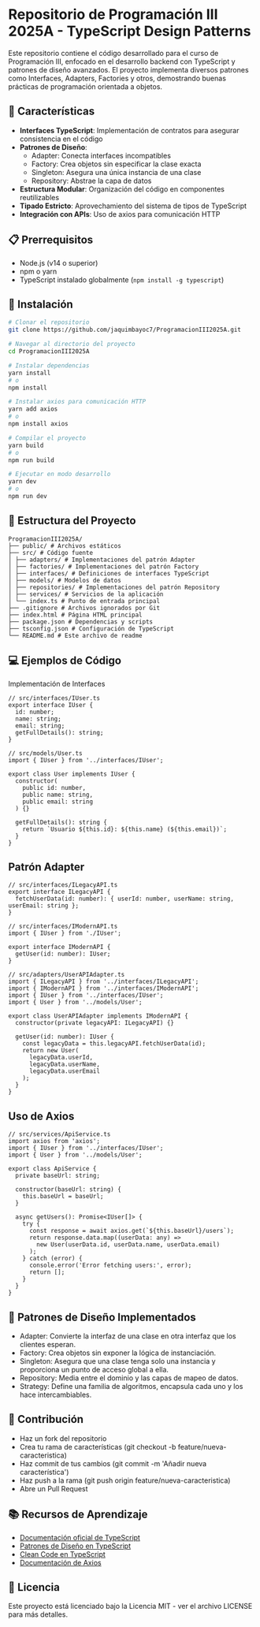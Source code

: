 # Repositorio de Programación III 2025A - TypeScript Design Patterns

Este repositorio contiene el código desarrollado para el curso de Programación III, enfocado en el desarrollo backend con TypeScript y patrones de diseño avanzados. El proyecto implementa diversos patrones como Interfaces, Adapters, Factories y otros, demostrando buenas prácticas de programación orientada a objetos.

## 🚀 Características

- **Interfaces TypeScript**: Implementación de contratos para asegurar consistencia en el código
- **Patrones de Diseño**:
  - Adapter: Conecta interfaces incompatibles
  - Factory: Crea objetos sin especificar la clase exacta
  - Singleton: Asegura una única instancia de una clase
  - Repository: Abstrae la capa de datos
- **Estructura Modular**: Organización del código en componentes reutilizables
- **Tipado Estricto**: Aprovechamiento del sistema de tipos de TypeScript
- **Integración con APIs**: Uso de axios para comunicación HTTP

## 📋 Prerrequisitos

- Node.js (v14 o superior)
- npm o yarn
- TypeScript instalado globalmente (`npm install -g typescript`)

## 🔧 Instalación

```bash
# Clonar el repositorio
git clone https://github.com/jaquimbayoc7/ProgramacionIII2025A.git

# Navegar al directorio del proyecto
cd ProgramacionIII2025A

# Instalar dependencias
yarn install
# o
npm install

# Instalar axios para comunicación HTTP
yarn add axios
# o
npm install axios

# Compilar el proyecto
yarn build
# o
npm run build

# Ejecutar en modo desarrollo
yarn dev
# o
npm run dev
```

## 📁 Estructura del Proyecto
```
ProgramacionIII2025A/
├── public/ # Archivos estáticos
├── src/ # Código fuente
│ ├── adapters/ # Implementaciones del patrón Adapter
│ ├── factories/ # Implementaciones del patrón Factory
│ ├── interfaces/ # Definiciones de interfaces TypeScript
│ ├── models/ # Modelos de datos
│ ├── repositories/ # Implementaciones del patrón Repository
│ ├── services/ # Servicios de la aplicación
│ └── index.ts # Punto de entrada principal
├── .gitignore # Archivos ignorados por Git
├── index.html # Página HTML principal
├── package.json # Dependencias y scripts
├── tsconfig.json # Configuración de TypeScript
└── README.md # Este archivo de readme
```
## 💻 Ejemplos de Código
Implementación de Interfaces
```
// src/interfaces/IUser.ts
export interface IUser {
  id: number;
  name: string;
  email: string;
  getFullDetails(): string;
}

// src/models/User.ts
import { IUser } from '../interfaces/IUser';

export class User implements IUser {
  constructor(
    public id: number,
    public name: string,
    public email: string
  ) {}

  getFullDetails(): string {
    return `Usuario ${this.id}: ${this.name} (${this.email})`;
  }
}
```
## Patrón Adapter
```
// src/interfaces/ILegacyAPI.ts
export interface ILegacyAPI {
  fetchUserData(id: number): { userId: number, userName: string, userEmail: string };
}

// src/interfaces/IModernAPI.ts
import { IUser } from './IUser';

export interface IModernAPI {
  getUser(id: number): IUser;
}

// src/adapters/UserAPIAdapter.ts
import { ILegacyAPI } from '../interfaces/ILegacyAPI';
import { IModernAPI } from '../interfaces/IModernAPI';
import { IUser } from '../interfaces/IUser';
import { User } from '../models/User';

export class UserAPIAdapter implements IModernAPI {
  constructor(private legacyAPI: ILegacyAPI) {}

  getUser(id: number): IUser {
    const legacyData = this.legacyAPI.fetchUserData(id);
    return new User(
      legacyData.userId,
      legacyData.userName,
      legacyData.userEmail
    );
  }
}
```
## Uso de Axios
```
// src/services/ApiService.ts
import axios from 'axios';
import { IUser } from '../interfaces/IUser';
import { User } from '../models/User';

export class ApiService {
  private baseUrl: string;
  
  constructor(baseUrl: string) {
    this.baseUrl = baseUrl;
  }
  
  async getUsers(): Promise<IUser[]> {
    try {
      const response = await axios.get(`${this.baseUrl}/users`);
      return response.data.map((userData: any) => 
        new User(userData.id, userData.name, userData.email)
      );
    } catch (error) {
      console.error('Error fetching users:', error);
      return [];
    }
  }
}
```
## 📝 Patrones de Diseño Implementados
- Adapter: Convierte la interfaz de una clase en otra interfaz que los clientes esperan.
- Factory: Crea objetos sin exponer la lógica de instanciación.
- Singleton: Asegura que una clase tenga solo una instancia y proporciona un punto de acceso global a ella.
- Repository: Media entre el dominio y las capas de mapeo de datos.
- Strategy: Define una familia de algoritmos, encapsula cada uno y los hace intercambiables.
## 🤝 Contribución
- Haz un fork del repositorio
- Crea tu rama de características (git checkout -b feature/nueva-caracteristica)
- Haz commit de tus cambios (git commit -m 'Añadir nueva característica')
- Haz push a la rama (git push origin feature/nueva-caracteristica)
- Abre un Pull Request
## 📚 Recursos de Aprendizaje
- [Documentación oficial de TypeScript](https://www.typescriptlang.org/docs/)
- [Patrones de Diseño en TypeScript](https://refactoring.guru/design-patterns/typescript)
- [Clean Code en TypeScript](https://github.com/labs42io/clean-code-typescript)
- [Documentación de Axios](https://axios-http.com/docs/intro)
## 📄 Licencia
Este proyecto está licenciado bajo la Licencia MIT - ver el archivo LICENSE para más detalles.
